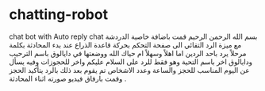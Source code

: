 # chatting-robot
chat bot with Auto reply chat
بسم الله الرحمن الرحيم
قمت باضافة خاصية الدردشة مع ميزة الرد التقائي الى صفحة التحكم بحركة قاعدة الذراع
عند بدء المحادثة بكلمة مرحلاً يرد باحد الردين اما اهلاً وسهلاً ام حياك الله ووضعتها في دايالوق باسم الترحيب
ودايالوق اخر باسم التحية وهو فقط للرد على السلام عليكم
واخر للحجوزات وفيه يسأل عن اليوم المناسب للحجز والساعة وعدد الاشخاص تم يقوم بعد ذلك بالرد يتأكيد الحجز وقمت بارفاق فيديو صورته اثناء المحادثة  .
